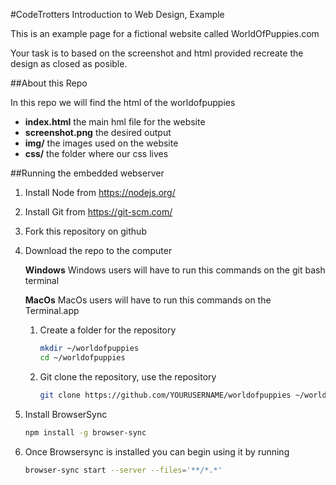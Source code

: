 #CodeTrotters Introduction to Web Design, Example

This is an example page for a fictional website
called WorldOfPuppies.com

Your task is to based on the screenshot and html
provided recreate the design as closed as posible.

##About this Repo

In this repo we will find the html of the worldofpuppies

- **index.html**     the main hml file for the website
- **screenshot.png** the desired output
- **img/**           the images used on the website
- **css/**           the folder where our css lives

##Running the embedded webserver

1. Install Node from https://nodejs.org/
2. Install Git  from https://git-scm.com/
3. Fork this repository on github
4. Download the repo to the computer

	**Windows**
	Windows users will have to run this commands
	on the git bash terminal

	**MacOs**
	MacOs users will have to run this commands
	on the Terminal.app

	1. Create a folder for the repository
		```bash
		mkdir ~/worldofpuppies
		cd ~/worldofpuppies
		```

	2. Git clone the repository, use the repository

		```bash
		git clone https://github.com/YOURUSERNAME/worldofpuppies ~/worldofpuppies
		```

5. Install BrowserSync

	```bash
	npm install -g browser-sync
	```
6. Once Browsersync is installed you can begin using it     by running

	```bash
	browser-sync start --server --files='**/*.*'
	``` 		
